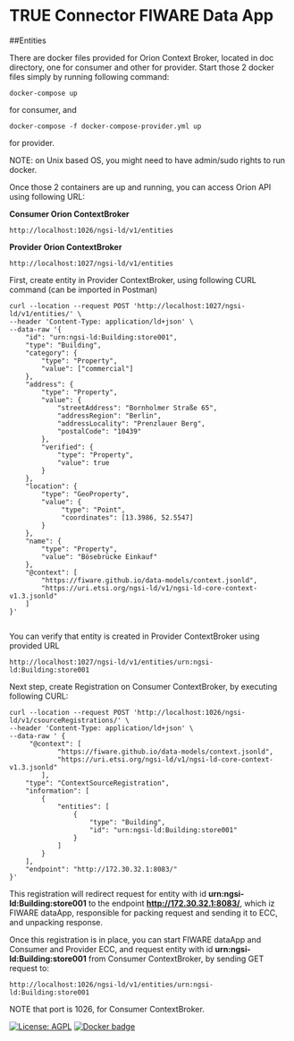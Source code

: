 # TRUE Connector FIWARE Data App

##Entities

There are docker files provided for Orion Context Broker, located in doc directory, one for consumer and other for provider. Start those 2 docker files simply by running following command:

```
docker-compose up
```
for consumer, and

```
docker-compose -f docker-compose-provider.yml up
```
for provider.

NOTE: on Unix based OS, you might need to have admin/sudo rights to run docker.


Once those 2 containers are up and running, you can access Orion API using following URL:


**Consumer Orion ContextBroker**

```
http://localhost:1026/ngsi-ld/v1/entities
```

**Provider Orion ContextBroker**

```
http://localhost:1027/ngsi-ld/v1/entities
```

First, create entity in Provider ContextBroker, using following CURL command (can be imported in Postman)

```
curl --location --request POST 'http://localhost:1027/ngsi-ld/v1/entities/' \
--header 'Content-Type: application/ld+json' \
--data-raw '{
    "id": "urn:ngsi-ld:Building:store001",
    "type": "Building",
    "category": {
    	"type": "Property",
        "value": ["commercial"]
    },
    "address": {
        "type": "Property",
        "value": {
            "streetAddress": "Bornholmer Straße 65",
            "addressRegion": "Berlin",
            "addressLocality": "Prenzlauer Berg",
            "postalCode": "10439"
        },
        "verified": {
			"type": "Property",
			"value": true
		}
    },
    "location": {
        "type": "GeoProperty",
        "value": {
             "type": "Point",
             "coordinates": [13.3986, 52.5547]
        }
    },
    "name": {
        "type": "Property",
        "value": "Bösebrücke Einkauf"
    },
    "@context": [
        "https://fiware.github.io/data-models/context.jsonld",
        "https://uri.etsi.org/ngsi-ld/v1/ngsi-ld-core-context-v1.3.jsonld"
    ]
}'


```

You can verify that entity is created in Provider ContextBroker using provided URL 

```
http://localhost:1027/ngsi-ld/v1/entities/urn:ngsi-ld:Building:store001

```

Next step, create Registration on Consumer ContextBroker, by executing following CURL:

```
curl --location --request POST 'http://localhost:1026/ngsi-ld/v1/csourceRegistrations/' \
--header 'Content-Type: application/ld+json' \
--data-raw ' {
     "@context": [
			"https://fiware.github.io/data-models/context.jsonld",
			"https://uri.etsi.org/ngsi-ld/v1/ngsi-ld-core-context-v1.3.jsonld"
		],
    "type": "ContextSourceRegistration",
    "information": [
        {
            "entities": [
                {
                    "type": "Building",
                    "id": "urn:ngsi-ld:Building:store001"
                }
            ]
        }
    ],
    "endpoint": "http://172.30.32.1:8083/"
}'

```

This registration will redirect request for entity with id **urn:ngsi-ld:Building:store001** to the endpoint **http://172.30.32.1:8083/**, which iz FIWARE dataApp, responsible for packing request and sending it to ECC, and unpacking response.

Once this registration is in place, you can start FIWARE dataApp and Consumer and Provider ECC, and request entity with id **urn:ngsi-ld:Building:store001** from Consumer ContextBroker, by sending GET request to:

```
http://localhost:1026/ngsi-ld/v1/entities/urn:ngsi-ld:Building:store001

```

NOTE that port is 1026, for Consumer ContextBroker.




[![License: AGPL](https://img.shields.io/github/license/Engineering-Research-and-Development/true-connector-fiware_data_app.svg)](https://opensource.org/licenses/AGPL-3.0)
[![Docker badge](https://img.shields.io/docker/pulls/rdlabengpa/true-connector-fiware_data_app.svg)](https://hub.docker.com/r/rdlabengpa/true-connector-fiware_data_app)
<br/>

